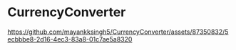 # CurrencyConverter

https://github.com/mayankksingh5/CurrencyConverter/assets/87350832/5ecbbbe8-2d16-4ec3-83a8-01c7ae5a8320
